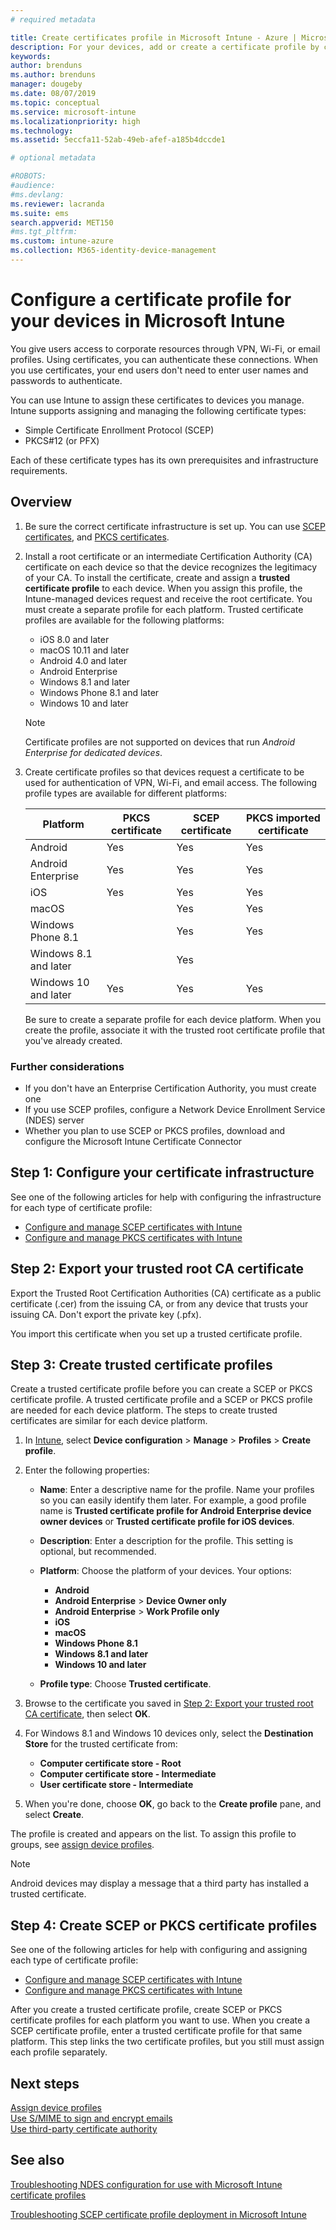```yaml
---
# required metadata

title: Create certificates profile in Microsoft Intune - Azure | Microsoft Docs
description: For your devices, add or create a certificate profile by configuring SCEP or PKCS certificate environment, export the public certificate, create the profile in the Azure portal, and then assign SCEP or PKCS to the certificate profiles in Microsoft Intune in the Azure portal
keywords:
author: brenduns
ms.author: brenduns
manager: dougeby
ms.date: 08/07/2019
ms.topic: conceptual
ms.service: microsoft-intune
ms.localizationpriority: high
ms.technology:
ms.assetid: 5eccfa11-52ab-49eb-afef-a185b4dccde1

# optional metadata

#ROBOTS:
#audience:
#ms.devlang:
ms.reviewer: lacranda
ms.suite: ems
search.appverid: MET150
#ms.tgt_pltfrm:
ms.custom: intune-azure
ms.collection: M365-identity-device-management
---
```


# Configure a certificate profile for your devices in Microsoft Intune

You give users access to corporate resources through VPN, Wi-Fi, or email profiles. Using certificates, you can authenticate these connections. When you use certificates, your end users don't need to enter user names and passwords to authenticate.

You can use Intune to assign these certificates to devices you manage. Intune supports assigning and managing the following certificate types:

- Simple Certificate Enrollment Protocol (SCEP)
- PKCS#12 (or PFX)

Each of these certificate types has its own prerequisites and infrastructure requirements.


## Overview

1. Be sure the correct certificate infrastructure is set up. You can use [SCEP certificates](certificates-scep-configure.md), and [PKCS certificates](certficates-pfx-configure.md).

2. Install a root certificate or an intermediate Certification Authority (CA) certificate on each device so that the device recognizes the legitimacy of your CA. To install the certificate, create and assign a **trusted certificate profile** to each device. When you assign this profile, the Intune-managed devices request and receive the root certificate. You must create a separate profile for each platform. Trusted certificate profiles are available for the following platforms:

    - iOS 8.0 and later
    - macOS 10.11 and later
    - Android 4.0 and later
    - Android Enterprise  
    - Windows 8.1 and later
    - Windows Phone 8.1 and later
    - Windows 10 and later

    > [!NOTE]  
    > Certificate profiles are not supported on devices that run *Android Enterprise for dedicated devices*.

3. Create certificate profiles so that devices request a certificate to be used for authentication of VPN, Wi-Fi, and email access. The following profile types are available for different platforms:  

   | Platform     |PKCS certificate|SCEP certificate| PKCS imported certificate | 
   |--------------|----------------|----------------|-------------------|
   | Android                | Yes    | Yes    | Yes    |
   | Android Enterprise     | Yes    | Yes    | Yes    |
   | iOS                    | Yes    | Yes    | Yes    |
   | macOS                  |        | Yes    | Yes    |
   | Windows Phone 8.1      |        | Yes    | Yes    |
   | Windows 8.1 and later  |        | Yes    |        |
   | Windows 10 and later   | Yes    | Yes    | Yes    |

   Be sure to create a separate profile for each device platform. When you create the profile, associate it with the trusted root certificate profile that you've already created.

### Further considerations

- If you don't have an Enterprise Certification Authority, you must create one
- If you use SCEP profiles, configure a Network Device Enrollment Service (NDES) server
- Whether you plan to use SCEP or PKCS profiles, download and configure the Microsoft Intune Certificate Connector


## Step 1: Configure your certificate infrastructure

See one of the following articles for help with configuring the infrastructure for each type of certificate profile:

- [Configure and manage SCEP certificates with Intune](certificates-scep-configure.md)
- [Configure and manage PKCS certificates with Intune](certficates-pfx-configure.md)


## Step 2: Export your trusted root CA certificate

Export the Trusted Root Certification Authorities (CA) certificate as a public certificate (.cer) from the issuing CA, or from any device that trusts your issuing CA. Don't export the private key (.pfx).

You import this certificate when you set up a trusted certificate profile.

## Step 3: Create trusted certificate profiles

Create a trusted certificate profile before you can create a SCEP or PKCS certificate profile. A trusted certificate profile and a SCEP or PKCS profile are needed for each device platform. The steps to create trusted certificates are similar for each device platform.

1. In [Intune](https://go.microsoft.com/fwlink/?linkid=2090973), select **Device configuration** > **Manage** > **Profiles** > **Create profile**.
2. Enter the following properties:

    - **Name**: Enter a descriptive name for the profile. Name your profiles so you can easily identify them later. For example, a good profile name is **Trusted certificate profile for Android Enterprise device owner devices** or **Trusted certificate profile for iOS devices**.
    - **Description**: Enter a description for the profile. This setting is optional, but recommended.
    - **Platform**: Choose the platform of your devices. Your options:

      - **Android**
      - **Android Enterprise** > **Device Owner only**
      - **Android Enterprise** > **Work Profile only**
      - **iOS**
      - **macOS**
      - **Windows Phone 8.1**
      - **Windows 8.1 and later**
      - **Windows 10 and later**

    - **Profile type**: Choose **Trusted certificate**.

3. Browse to the certificate you saved in [Step 2: Export your trusted root CA certificate](#step-2-export-your-trusted-root-ca-certificate), then select **OK**.
4. For Windows 8.1 and Windows 10 devices only, select the **Destination Store** for the trusted certificate from:

    - **Computer certificate store - Root**
    - **Computer certificate store - Intermediate**
    - **User certificate store - Intermediate**

5. When you're done, choose **OK**, go back to the **Create profile** pane, and select **Create**.

The profile is created and appears on the list. To assign this profile to groups, see [assign device profiles](device-profile-assign.md).

   >[!NOTE]
   > Android devices may display a message that a third party has installed a trusted certificate.

## Step 4: Create SCEP or PKCS certificate profiles

See one of the following articles for help with configuring and assigning each type of certificate profile:

- [Configure and manage SCEP certificates with Intune](certificates-scep-configure.md)
- [Configure and manage PKCS certificates with Intune](certficates-pfx-configure.md)

After you create a trusted certificate profile, create SCEP or PKCS certificate profiles for each platform you want to use. When you create a SCEP certificate profile, enter a trusted certificate profile for that same platform. This step links the two certificate profiles, but you still must assign each profile separately.

## Next steps

[Assign device profiles](device-profile-assign.md)  
[Use S/MIME to sign and encrypt emails](certificates-s-mime-encryption-sign.md)  
[Use third-party certificate authority](certificate-authority-add-scep-overview.md)

## See also

[Troubleshooting NDES configuration for use with Microsoft Intune certificate profiles](https://support.microsoft.com/help/4459540)

[Troubleshooting SCEP certificate profile deployment in Microsoft Intune](https://support.microsoft.com/help/4457481)
